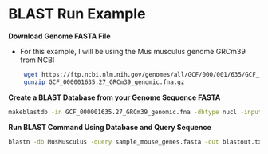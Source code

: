 # BLAST Run Example

**Download Genome FASTA File**
- For this example, I will be using the Mus musculus genome GRCm39 from NCBI
  ```sh
   wget https://ftp.ncbi.nlm.nih.gov/genomes/all/GCF/000/001/635/GCF_000001635.27_GRCm39/GCF_000001635.27_GRCm39_genomic.fna.gz
   gunzip GCF_000001635.27_GRCm39_genomic.fna.gz
  ```
  
**Create a BLAST Database from your Genome Sequence FASTA**
```sh
makeblastdb -in GCF_000001635.27_GRCm39_genomic.fna -dbtype nucl -input_type fasta -out MusMusculus
```

**Run BLAST Command Using Database and Query Sequence**
```sh
blastn -db MusMusculus -query sample_mouse_genes.fasta -out blastout.txt
```


